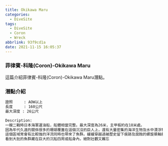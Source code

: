 ```yaml
---
title: Okikawa Maru
categories:
  - DiveSite
tags:
  - DiveSite
  - Coron
  - Wreck
abbrlink: 93f9cd1a
date: 2021-11-15 16:05:37
---
```

### 菲律賓-科隆(Coron)-Okikawa Maru
<!--more-->
這篇介紹菲律賓-科隆(Coron)-Okikawa Maru潛點。

### 潛點介紹
```sh
證照     : AOW以上
長度     : 160公尺
最大深度 : 26公尺

Description:
一艘二戰時日本海軍運油船，船體相當完整。最大深度為26米，主甲板約在18米處。
因為年代久遠的關係很多的珊瑚覆蓋在這個沉沒的巨人上，還有大量密集的海洋生物及水中漂浮物。
這個區域常會有比較強的洋流同時也帶來了魚群。緩緩穿越過被歷史留下痕跡及腐蝕的螺旋槳軸艙及油艙等處，
看到大批的魚群藏在巨大的沉船四周或船身內，絕對壯觀又難忘

```